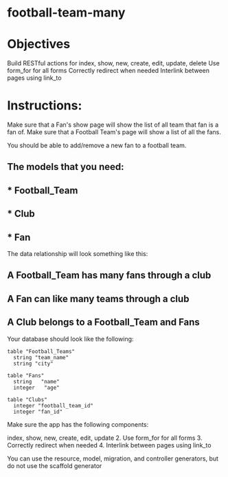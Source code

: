 # football-team-many

# Objectives
Build RESTful actions for index, show, new, create, edit, update, delete
Use form_for for all forms
Correctly redirect when needed
Interlink between pages using link_to

# Instructions:
Make sure that a Fan's show page will show the list of all team that fan is a fan of.
Make sure that a Football Team's page will show a list of all the fans.

You should be able to add/remove a new fan to a football team.

## The models that you need:

  ##  * Football_Team

  ##  * Club

  ##  * Fan

The data relationship will look something like this:

## A Football_Team has many fans through a club 

## A Fan can like many teams through a club

## A Club belongs to a Football_Team and Fans

Your database should look like the following:


```db
table "Football_Teams"
  string "team_name"
  string "city"

table "Fans"
  string   "name"
  integer   "age"
 
table "Clubs"
  integer "football_team_id"
  integer "fan_id"
```

Make sure the app has the following components:

index, show, new, create, edit, update 
2. Use form_for for all forms 
3. Correctly redirect when needed 
4. Interlink between pages using link_to

You can use the resource, model, migration, and controller generators, but do not use the scaffold generator
